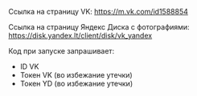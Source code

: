 Ссылка на страницу VK:
https://m.vk.com/id1588854

Ссылка на страницу Яндекс Диска с фотографиями:
https://disk.yandex.lt/client/disk/vk_yandex

Код при запуске запрашивает:
- ID VK
- Токен VK (во избежание утечки)
- Токен YD  (во избежание утечки)